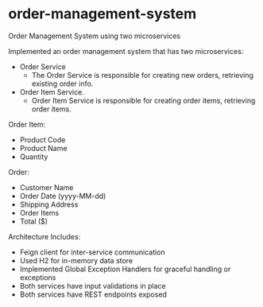 # order-management-system
Order Management System using two microservices

Implemented an order management system that has two microservices:
* Order Service
  * The Order Service is responsible for creating new orders, retrieving existing order info.
* Order Item Service.
  * Order Item Service is responsible for creating order items, retrieving order items.
  
Order Item:
  * Product Code
  * Product Name
  * Quantity

Order:
  * Customer Name
  * Order Date (yyyy-MM-dd)
  * Shipping Address
  * Order Items
  * Total ($)
  
Architecture Includes:
  * Feign client for inter-service communication
  * Used H2 for in-memory data store
  * Implemented Global Exception Handlers for graceful handling or exceptions
  * Both services have input validations in place
  * Both services have REST endpoints exposed 
  
